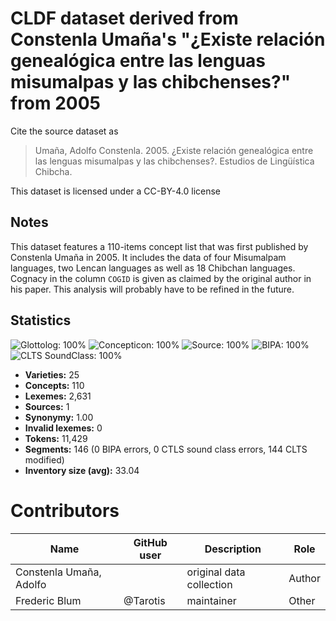 # CLDF dataset derived from Constenla Umaña's "¿Existe relación genealógica entre las lenguas misumalpas y las chibchenses?" from 2005

Cite the source dataset as

> Umaña, Adolfo Constenla. 2005. ¿Existe relación genealógica entre las lenguas misumalpas y las chibchenses?. Estudios de Lingüística Chibcha.

This dataset is licensed under a CC-BY-4.0 license

## Notes

This dataset features a 110-items concept list that was first published by Constenla Umaña in 2005. It includes the data of four Misumalpam languages, two Lencan languages as well as 18 Chibchan languages. Cognacy in the column `COGID` is given as claimed by the original author in his paper. This analysis will probably have to be refined in the future.


## Statistics


![Glottolog: 100%](https://img.shields.io/badge/Glottolog-100%25-brightgreen.svg "Glottolog: 100%")
![Concepticon: 100%](https://img.shields.io/badge/Concepticon-100%25-brightgreen.svg "Concepticon: 100%")
![Source: 100%](https://img.shields.io/badge/Source-100%25-brightgreen.svg "Source: 100%")
![BIPA: 100%](https://img.shields.io/badge/BIPA-100%25-brightgreen.svg "BIPA: 100%")
![CLTS SoundClass: 100%](https://img.shields.io/badge/CLTS%20SoundClass-100%25-brightgreen.svg "CLTS SoundClass: 100%")

- **Varieties:** 25
- **Concepts:** 110
- **Lexemes:** 2,631
- **Sources:** 1
- **Synonymy:** 1.00
- **Invalid lexemes:** 0
- **Tokens:** 11,429
- **Segments:** 146 (0 BIPA errors, 0 CTLS sound class errors, 144 CLTS modified)
- **Inventory size (avg):** 33.04

# Contributors

Name | GitHub user | Description | Role
--- | --- | --- | ---
Constenla Umaña, Adolfo |  | original data collection | Author
Frederic Blum | @Tarotis | maintainer | Other


